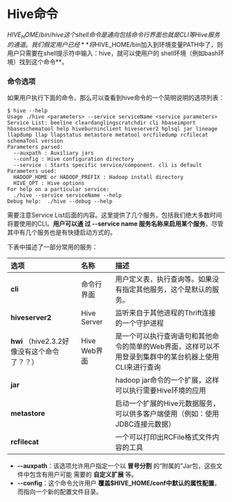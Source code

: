 Hive命令
=================================================================================
$HIVE_HOME/bin/hive这个shell命令是通向包括命令行界面也就是CLI等Hive服务的通道。我们假定用户已经
**将$HIVE_HOME/bin加入到环境变量PATH中了，则用户只需要在shell提示符中输入：hive，就可以使用户的
shell环境（例如bash环境）找到这个命令**。

### 命令选项
如果用户执行下面的命令，那么可以查看到hive命令的一个简明说明的选项列表：
```shell
$ hive --help
Usage ./hive <parameters> --service serviceName <service parameters>
Service List: beeline cleardanglingscratchdir cli hbaseimport hbaseschematool help hiveburninclient hiveserver2 hplsql jar lineage llapdump llap llapstatus metastore metatool orcfiledump rcfilecat schemaTool version
Parameters parsed:
  --auxpath : Auxiliary jars
  --config : Hive configuration directory
  --service : Starts specific service/component. cli is default
Parameters used:
  HADOOP_HOME or HADOOP_PREFIX : Hadoop install directory
  HIVE_OPT : Hive options
For help on a particular service:
  ./hive --service serviceName --help
Debug help:  ./hive --debug --help
```
需要注意Service List后面的内容。这里提供了几个服务，包括我们绝大多数时间将要使用的CLI。**用户可以通
过 --service name 服务名称来启用某个服务**，尽管其中有几个服务也是有快捷启动方式的。

下表中描述了一部分常用的服务：

| 选项     | 名称     | 描述        |
| :------ | :------- | :----------|
| **cli**     | 命令行界面 | 用户定义表，执行查询等。如果没有指定其他服务，这个是默认的服务。|
| **hiveserver2** | Hive Server | 监听来自于其他进程的Thrift连接的一个守护进程 |
| **hwi** （hive2.3.2好像没有这个命令了？？） | Hive Web界面 | 是一个可以执行查询语句和其他命令的简单的Web界面，这样可以不用登录到集群中的某台机器上使用CLI来进行查询 |
| **jar** | | hadoop jar命令的一个扩展，这样可以执行需要Hive环境的应用 |
| **metastore** | | 启动一个扩展的Hive元数据服务，可以供多客户端使用（例如：使用JDBC连接元数据）|
| **rcfilecat** | | 一个可以打印出RCFile格式文件内容的工具 |

+ **--auxpath**：该选项允许用户指定一个以 **冒号分割** 的“附属的”Jar包，这些文件中包含有用户可能
需要的 **自定义扩展** 等。
+ **--config**：这个命令允许用户 **覆盖$HIVE_HOME/conf中默认的属性配置**，而指向一个新的配置文件目录。

